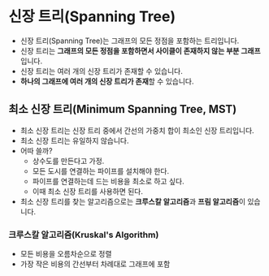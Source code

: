 # 신장 트리(Spanning Tree)

- 신장 트리(Spanning Tree)는 그래프의 모든 정점을 포함하는 트리입니다.
- 신장 트리는 **그래프의 모든 정점을 포함하면서 사이클이 존재하지 않는 부분 그래프**입니다.
- 신장 트리는 여러 개의 신장 트리가 존재할 수 있습니다.
- **하나의 그래프에 여러 개의 신장 트리가 존재**할 수 있습니다.

## 최소 신장 트리(Minimum Spanning Tree, MST)

- 최소 신장 트리는 신장 트리 중에서 간선의 가중치 합이 최소인 신장 트리입니다.
- 최소 신장 트리는 유일하지 않습니다.
- 어따 쓸까?
  - 상수도를 만든다고 가정.
  - 모든 도시를 연결하는 파이프를 설치해야 한다.
  - 파이프를 연결하는데 드는 비용을 최소로 하고 싶다.
  - 이때 최소 신장 트리를 사용하면 된다.
- 최소 신장 트리를 찾는 알고리즘으로는 **크루스칼 알고리즘**과 **프림 알고리즘**이 있습니다.

### 크루스칼 알고리즘(Kruskal's Algorithm)

- 모든 비용을 오름차순으로 정렬
- 가장 작은 비용의 간선부터 차례대로 그래프에 포함
